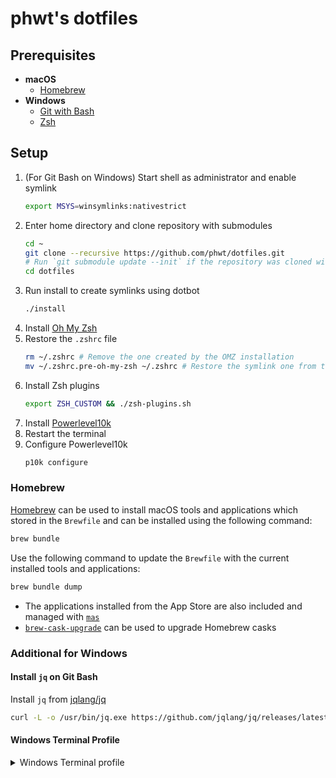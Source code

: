 # phwt's dotfiles

## Prerequisites

- **macOS**
  - [Homebrew](https://brew.sh/)
- **Windows**
  - [Git with Bash](https://git-scm.com/downloads)
  - [Zsh](https://packages.msys2.org/package/zsh)

## Setup

1. (For Git Bash on Windows) Start shell as administrator and enable symlink
   ```sh
   export MSYS=winsymlinks:nativestrict
   ```
2. Enter home directory and clone repository with submodules
   ```sh
   cd ~
   git clone --recursive https://github.com/phwt/dotfiles.git
   # Run `git submodule update --init` if the repository was cloned without the `--recursive` flag
   cd dotfiles
   ```
3. Run install to create symlinks using dotbot
   ```sh
   ./install
   ```
4. Install [Oh My Zsh](https://ohmyz.sh/#install)
5. Restore the `.zshrc` file
   ```sh
   rm ~/.zshrc # Remove the one created by the OMZ installation
   mv ~/.zshrc.pre-oh-my-zsh ~/.zshrc # Restore the symlink one from the dotfiles
   ```
6. Install Zsh plugins
   ```sh
   export ZSH_CUSTOM && ./zsh-plugins.sh
   ```
7. Install [Powerlevel10k](https://github.com/romkatv/powerlevel10k?tab=readme-ov-file#oh-my-zsh)
8. Restart the terminal
9. Configure Powerlevel10k
   ```sh
   p10k configure
   ```

### Homebrew

[Homebrew](https://brew.sh/) can be used to install macOS tools and applications which stored in the `Brewfile` and can be installed using the following command:

```sh
brew bundle
```

Use the following command to update the `Brewfile` with the current installed tools and applications:

```sh
brew bundle dump
```

- The applications installed from the App Store are also included and managed with [`mas`](https://github.com/mas-cli/mas)
- [`brew-cask-upgrade`](https://github.com/buo/homebrew-cask-upgrade) can be used to upgrade Homebrew casks

### Additional for Windows

#### Install `jq` on Git Bash

Install `jq` from [jqlang/jq](https://github.com/jqlang/jq)

```sh
curl -L -o /usr/bin/jq.exe https://github.com/jqlang/jq/releases/latest/download/jq-win64.exe
```

#### Windows Terminal Profile

<details>
  <summary>Windows Terminal profile</summary>

![Windows Terminal Profile](https://github.com/phwt/dotfiles/assets/28344318/d4132c43-968c-4f61-b65e-7251a5881064)

</details>
